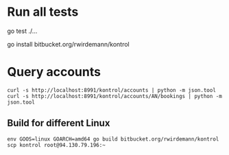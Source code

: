 # Run all tests

go test ./...

go install bitbucket.org/rwirdemann/kontrol

# Query accounts
```
curl -s http://localhost:8991/kontrol/accounts | python -m json.tool
curl -s http://localhost:8991/kontrol/accounts/AN/bookings | python -m json.tool
```

## Build for different Linux
```
env GOOS=linux GOARCH=amd64 go build bitbucket.org/rwirdemann/kontrol
scp kontrol root@94.130.79.196:~
```
